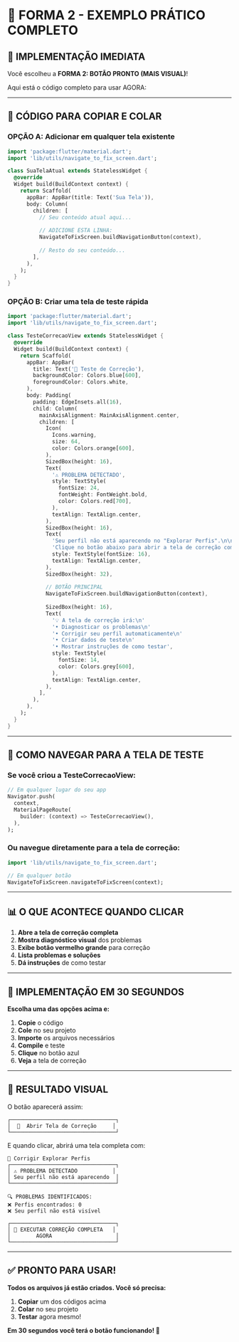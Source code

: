 # 🎯 FORMA 2 - EXEMPLO PRÁTICO COMPLETO

## 🚀 **IMPLEMENTAÇÃO IMEDIATA**

Você escolheu a **FORMA 2: BOTÃO PRONTO (MAIS VISUAL)**!

Aqui está o código completo para usar AGORA:

---

## 📱 **CÓDIGO PARA COPIAR E COLAR**

### **OPÇÃO A: Adicionar em qualquer tela existente**

```dart
import 'package:flutter/material.dart';
import 'lib/utils/navigate_to_fix_screen.dart';

class SuaTelaAtual extends StatelessWidget {
  @override
  Widget build(BuildContext context) {
    return Scaffold(
      appBar: AppBar(title: Text('Sua Tela')),
      body: Column(
        children: [
          // Seu conteúdo atual aqui...
          
          // ADICIONE ESTA LINHA:
          NavigateToFixScreen.buildNavigationButton(context),
          
          // Resto do seu conteúdo...
        ],
      ),
    );
  }
}
```

### **OPÇÃO B: Criar uma tela de teste rápida**

```dart
import 'package:flutter/material.dart';
import 'lib/utils/navigate_to_fix_screen.dart';

class TesteCorrecaoView extends StatelessWidget {
  @override
  Widget build(BuildContext context) {
    return Scaffold(
      appBar: AppBar(
        title: Text('🔧 Teste de Correção'),
        backgroundColor: Colors.blue[600],
        foregroundColor: Colors.white,
      ),
      body: Padding(
        padding: EdgeInsets.all(16),
        child: Column(
          mainAxisAlignment: MainAxisAlignment.center,
          children: [
            Icon(
              Icons.warning,
              size: 64,
              color: Colors.orange[600],
            ),
            SizedBox(height: 16),
            Text(
              '⚠️ PROBLEMA DETECTADO',
              style: TextStyle(
                fontSize: 24,
                fontWeight: FontWeight.bold,
                color: Colors.red[700],
              ),
              textAlign: TextAlign.center,
            ),
            SizedBox(height: 16),
            Text(
              'Seu perfil não está aparecendo no "Explorar Perfis".\n\n'
              'Clique no botão abaixo para abrir a tela de correção completa.',
              style: TextStyle(fontSize: 16),
              textAlign: TextAlign.center,
            ),
            SizedBox(height: 32),
            
            // BOTÃO PRINCIPAL
            NavigateToFixScreen.buildNavigationButton(context),
            
            SizedBox(height: 16),
            Text(
              '💡 A tela de correção irá:\n'
              '• Diagnosticar os problemas\n'
              '• Corrigir seu perfil automaticamente\n'
              '• Criar dados de teste\n'
              '• Mostrar instruções de como testar',
              style: TextStyle(
                fontSize: 14,
                color: Colors.grey[600],
              ),
              textAlign: TextAlign.center,
            ),
          ],
        ),
      ),
    );
  }
}
```

---

## 🔧 **COMO NAVEGAR PARA A TELA DE TESTE**

### **Se você criou a TesteCorrecaoView:**

```dart
// Em qualquer lugar do seu app
Navigator.push(
  context,
  MaterialPageRoute(
    builder: (context) => TesteCorrecaoView(),
  ),
);
```

### **Ou navegue diretamente para a tela de correção:**

```dart
import 'lib/utils/navigate_to_fix_screen.dart';

// Em qualquer botão
NavigateToFixScreen.navigateToFixScreen(context);
```

---

## 📊 **O QUE ACONTECE QUANDO CLICAR**

1. **Abre a tela de correção completa**
2. **Mostra diagnóstico visual** dos problemas
3. **Exibe botão vermelho grande** para correção
4. **Lista problemas e soluções**
5. **Dá instruções** de como testar

---

## 🎯 **IMPLEMENTAÇÃO EM 30 SEGUNDOS**

**Escolha uma das opções acima e:**

1. **Copie** o código
2. **Cole** no seu projeto
3. **Importe** os arquivos necessários
4. **Compile** e teste
5. **Clique** no botão azul
6. **Veja** a tela de correção

---

## 🚀 **RESULTADO VISUAL**

O botão aparecerá assim:

```
┌─────────────────────────────────┐
│  🔧  Abrir Tela de Correção     │
└─────────────────────────────────┘
```

E quando clicar, abrirá uma tela completa com:

```
🔧 Corrigir Explorar Perfis
┌─────────────────────────────────┐
│ ⚠️ PROBLEMA DETECTADO           │
│ Seu perfil não está aparecendo  │
└─────────────────────────────────┘

🔍 PROBLEMAS IDENTIFICADOS:
❌ Perfis encontrados: 0
❌ Seu perfil não está visível

┌─────────────────────────────────┐
│ 🚀 EXECUTAR CORREÇÃO COMPLETA   │
│        AGORA                    │
└─────────────────────────────────┘
```

---

## ✅ **PRONTO PARA USAR!**

**Todos os arquivos já estão criados. Você só precisa:**

1. **Copiar** um dos códigos acima
2. **Colar** no seu projeto
3. **Testar** agora mesmo!

**Em 30 segundos você terá o botão funcionando! 🎉**